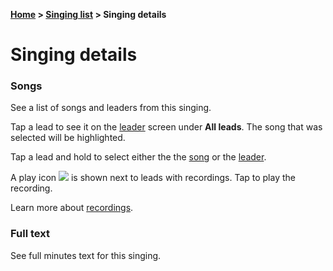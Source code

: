 **[Home](home) &gt; [Singing list](singing_list) &gt; Singing details**

# Singing details

### Songs

See a list of songs and leaders from this singing.

Tap a lead to see it on the [leader](leader_activity) screen under **All leads**.
The song that was selected will be highlighted.

Tap a lead and hold to select either the the [song](song_activity) or the [leader](leader_activity).

A play icon ![](ic_action_play_over_video) is shown next to leads with recordings.  Tap to play the recording.

Learn more about [recordings](recordings).

### Full text

See full minutes text for this singing.